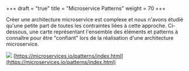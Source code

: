 +++
draft = "true"
title = "Microservice Patterns"
weight = 70
+++

Créer une architecture microservice est complexe et nous n'avons étudié qu'une petite part de toutes les contraintes liées à cette approche. Ci-dessous, une carte représentant l'ensemble des éléments et patterns à connaître pour être "confiant" lors de la réalisation d'une architecture microservice.

![](https://microservices.io/i/MicroservicePatternLanguage.jpg)
[https://microservices.io/patterns/index.html](https://microservices.io/patterns/index.html)
